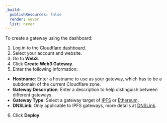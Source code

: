 ```yaml
---
_build:
  publishResources: false
  render: never
  list: never
---
```


To create a gateway using the dashboard:

1. Log in to the [Cloudflare dashboard](https://dash.cloudflare.com).
2. Select your account and website.
3. Go to **Web3**.
4. Click **Create Web3 Gateway**.
5. Enter the following information:
  - **Hostname**: Enter a hostname to use as your gateway, which has to be a subdomain of the current Cloudflare zone.
  - **Gateway Description**: Enter a description to help distinguish between different gateways.
  - **Gateway Type**: Select a gateway target of [IPFS](/web3/ipfs-gateway/) or [Ethereum](/web3/ethereum-gateway/).
  - **DNSLink**: Only applicable to IPFS gateways, more details at [DNSLink](/web3/ipfs-gateway/concepts/dnslink/).
6. Click **Deploy**.